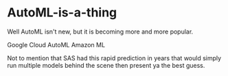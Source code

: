 # AutoML-is-a-thing

Well AutoML isn't new, but it is becoming more and more popular.

Google Cloud AutoML
Amazon ML

Not to mention that SAS had this rapid prediction in years
that would simply run multiple models behind the scene then 
present ya the best guess.

